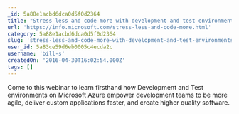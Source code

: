 ```yaml
---
_id: 5a88e1acbd6dca0d5f0d2364
title: "Stress less and code more with development and test environments in the cloud"
url: 'https://info.microsoft.com/stress-less-and-code-more.html'
category: 5a88e1acbd6dca0d5f0d2364
slug: 'stress-less-and-code-more-with-development-and-test-environments-in-the-cloud'
user_id: 5a83ce59d6eb0005c4ecda2c
username: 'bill-s'
createdOn: '2016-04-30T16:02:54.000Z'
tags: []
---
```


Come to this webinar to learn firsthand how Development and Test environments on Microsoft Azure empower development teams to be more agile, deliver custom applications faster, and create higher quality software.
